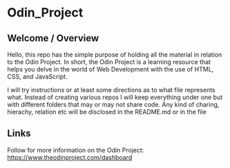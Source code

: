 # Odin_Project


## Welcome / Overview

Hello, this repo has the simple purpose of holding all the material in relation to the 
Odin Project. In short, the Odin Project is a learning resource that helps you delve in the world of Web Development with the use of HTML, CSS, and JavaScript. 

I will try instructions or at least some directions as to what file represents what. Instead of creating various repos I will keep everything under one but with different folders that may or may not share code. Any kind of charing, hierachy, relation etc will be disclosed in the README.md or in the file



## Links

Follow for more information on the Odin Project: https://www.theodinproject.com/dashboard

